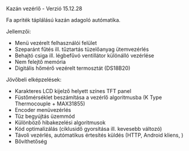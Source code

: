 Kazán vezérlő - Verzió 15.12.28

Fa apriték táplálású kazán adagoló autómatika.

Jellemzői:
- Menü vezérelt felhasználói felület
- Szeparánt fűtés ill. tűztartás tüzelőanyag ütemvezérlés
- Behajtó csiga ill. légbefűvó ventillátor különálló vezérlése
- Nem felejtő memória
- Digitális hőmérő vezérelt termosztát (DS18B20)

Jövőbeli elképzelések:
- Karakteres LCD kijelző helyett színes TFT panel
- Füstőmérséklet beszámítása a vezérlő algoritmusba (K Type Thermocouple + MAX31855)
- Encoder menüvezérlés
- Tűz begyújtás üzemmód
- Különböző hibakezelési algoritmusok
- Kód optimalizálás (ciklusidő gyorsítása ill. kevesebb változó)
- Távoli vezérlés, autómatikus értesítés küldés (HTTP, Android kliens, )
- Bővíthetőség
